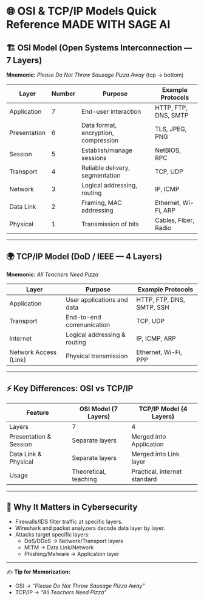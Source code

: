 # 🌐 OSI & TCP/IP Models Quick Reference MADE WITH SAGE AI

## 🏗 OSI Model (Open Systems Interconnection — 7 Layers)

**Mnemonic:** *Please Do Not Throw Sausage Pizza Away* (top → bottom)

| Layer | Number | Purpose | Example Protocols |
|-------|--------|---------|-------------------|
| Application   | 7 | End-user interaction | HTTP, FTP, DNS, SMTP |
| Presentation  | 6 | Data format, encryption, compression | TLS, JPEG, PNG |
| Session       | 5 | Establish/manage sessions | NetBIOS, RPC |
| Transport     | 4 | Reliable delivery, segmentation | TCP, UDP |
| Network       | 3 | Logical addressing, routing | IP, ICMP |
| Data Link     | 2 | Framing, MAC addressing | Ethernet, Wi-Fi, ARP |
| Physical      | 1 | Transmission of bits | Cables, Fiber, Radio |

---

## 🌍 TCP/IP Model (DoD / IEEE — 4 Layers)

**Mnemonic:** *All Teachers Need Pizza*

| Layer | Purpose | Example Protocols |
|-------|---------|-------------------|
| Application   | User applications and data | HTTP, FTP, DNS, SMTP, SSH |
| Transport     | End-to-end communication | TCP, UDP |
| Internet      | Logical addressing & routing | IP, ICMP, ARP |
| Network Access (Link) | Physical transmission | Ethernet, Wi-Fi, PPP |

---

## ⚡ Key Differences: OSI vs TCP/IP

| Feature | OSI Model (7 Layers) | TCP/IP Model (4 Layers) |
|---------|----------------------|--------------------------|
| Layers  | 7                    | 4                        |
| Presentation & Session | Separate layers | Merged into Application |
| Data Link & Physical   | Separate layers | Merged into Link layer |
| Usage   | Theoretical, teaching | Practical, internet standard |

---

## 🎯 Why It Matters in Cybersecurity
- Firewalls/IDS filter traffic at specific layers.
- Wireshark and packet analyzers decode data layer by layer.
- Attacks target specific layers:
  - DoS/DDoS → Network/Transport layers
  - MITM → Data Link/Network
  - Phishing/Malware → Application layer

---

✍️ **Tip for Memorization:**
- OSI → *“Please Do Not Throw Sausage Pizza Away”*
- TCP/IP → *“All Teachers Need Pizza”*
